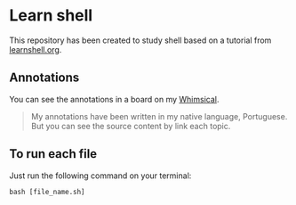 # Learn shell

This repository has been created to study shell based on a tutorial from [learnshell.org](https://www.learnshell.org/en/).

## Annotations

You can see the annotations in a board on my [Whimsical](https://whimsical.com/shell-UTK3W7eaUPqGEmPtTWUQoC).

> My annotations have been written in my native language, Portuguese. But you can see the source content by link each topic.

## To run each file

Just run the following command on your terminal:

```shell
bash [file_name.sh]
```
